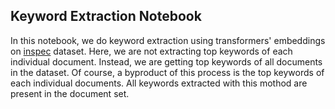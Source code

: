 ## Keyword Extraction Notebook

In this notebook, we do keyword extraction using transformers' embeddings on [inspec](https://github.com/LIAAD/KeywordExtractor-Datasets/blob/master/datasets/Inspec.zip) dataset. Here, we are not extracting top keywords of each individual document. Instead, we are getting top keywords of all documents in the dataset. Of course, a byproduct of this process is the top keywords of each individual documents. All keywords extracted with this mothod are present in the document set.
